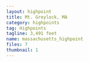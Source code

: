 ```yaml
---
layout: highpoint
title: Mt. Greylock, MA
category: highpoints
tag: Highpoints
tagline: 3,491 feet
name: massachusetts_highpoint
files: 7
thumbnail: 1
---
```

